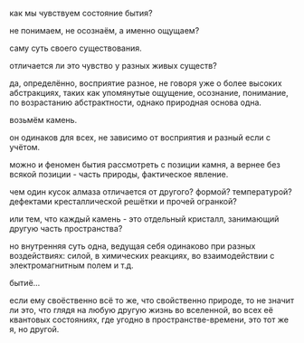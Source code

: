 как мы чувствуем состояние бытия?

не понимаем, не осознаём, а именно ощущаем?

саму суть своего существования.

отличается ли это чувство у разных живых существ?

да, определённо, восприятие разное, не говоря уже о более высоких абстракциях, таких как упомянутые ощущение, осознание, понимание, по возрастанию абстрактности, однако природная основа одна.

возьмём камень.

он одинаков для всех, не зависимо от восприятия и разный если с учётом.

можно и феномен бытия рассмотреть с позиции камня, а вернее без всякой позиции - часть природы, фактическое явление.

чем один кусок алмаза отличается от другого? формой? температурой? дефектами кресталлической решётки и прочей огранкой?

или тем, что каждый камень - это отдельный кристалл, занимающий другую часть пространства?

но внутренняя суть одна, ведущая себя одинаково при разных воздействиях: силой, в химических реакциях, во взаимодействии с электромагнитным полем и т.д.

бытиё...

если ему своёственно всё то же, что свойственно природе, то не значит ли это, что глядя на любую другую жизнь во вселенной, во всех её квантовых состояниях, где угодно в пространстве-времени, это тот же я, но другой.

